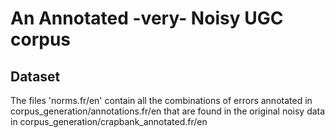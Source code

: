 # An Annotated -very- Noisy UGC corpus

## Dataset

The files 'norms.fr/en' contain all the combinations of errors annotated in corpus_generation/annotations.fr/en that are found in the original noisy data in corpus_generation/crapbank_annotated.fr/en
